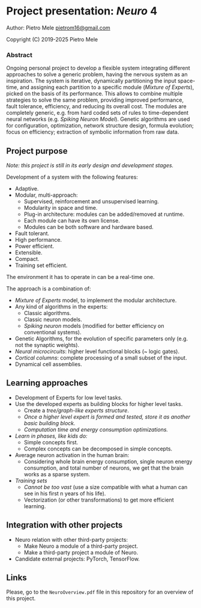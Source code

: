 # Project presentation: *Neuro* 4

Author: Pietro Mele <pietrom16@gmail.com>

Copyright (C) 2019-2025 Pietro Mele

### Abstract

Ongoing personal project to develop a flexible system integrating different approaches to 
solve a generic problem, having the nervous system as an inspiration. The system 
is iterative, dynamically partitioning the input space-time, and assigning each partition to a 
specific module (*Mixture of Experts*), picked on the basis of its performance. This allows to 
combine multiple strategies to solve the same problem, providing improved performance, fault 
tolerance, efficiency, and reducing its overall cost. The modules are completely generic, e.g. 
from hard coded sets of rules to time-dependent neural networks (e.g. *Spiking Neuron Model*). 
Genetic algorithms are used for configuration, optimization, network structure design, formula 
evolution; focus on efficiency; extraction of symbolic information from raw data.

## Project purpose

*Note: this project is still in its early design and development stages.*

Development of a system with the following features:

- Adaptive.
- Modular, multi-approach:
    - Supervised, reinforcement and unsupervised learning.
    - Modularity in space and time.
    - Plug-in architecture: modules can be added/removed at runtime.
    - Each module can have its own license.
    - Modules can be both software and hardware based.
- Fault tolerant.
- High performance.
- Power efficient.
- Extensible.
- Compact.
- Training set efficient.

The environment it has to operate in can be a real-time one.

The approach is a combination of:

- *Mixture of Experts* model, to implement the modular architecture.
- Any kind of algorithms in the experts:
    - Classic algorithms.
    - Classic neuron models.
    - *Spiking neuron* models (modified for better efficiency on conventional systems).
- Genetic Algorithms, for the evolution of specific parameters only (e.g. not the synaptic weights).
- *Neural microcircuits*: higher level functional blocks (~ logic gates).
- *Cortical columns*: complete processing of a small subset of the input.
- Dynamical cell assemblies.

## Learning approaches

- Development of Experts for low level tasks.
- Use the developed experts as building blocks for higher level tasks.
    - Create a *tree/graph-like experts structure*.
    - *Once a higher level expert is formed and tested, store it as
      another basic building block.*
    - *Computation time and energy consumption optimizations.*
- *Learn in phases, like kids do:*
    - Simple concepts first.
    - Complex concepts can be decomposed in simple concepts.
- Average neuron activation in the human brain:
    - Considering whole brain energy consumption, single neuron energy 
        consumption, and total number of neurons, we get that the brain works as a 
        sparse system.
- *Training sets*
    - *Cannot be too vast* (use a size compatible with what a human can
      see in his first n years of his life).
    - Vectorization (or other transformations) to get more efficient learning.

## Integration with other projects

- Neuro relation with other third-party projects:
    - Make Neuro a module of a third-party project.
    - Make a third-party project a module of Neuro.
- Candidate external projects: PyTorch, TensorFlow.

## Links

Please, go to the `NeuroOverview.pdf` file in this repository for an overview of this project.


